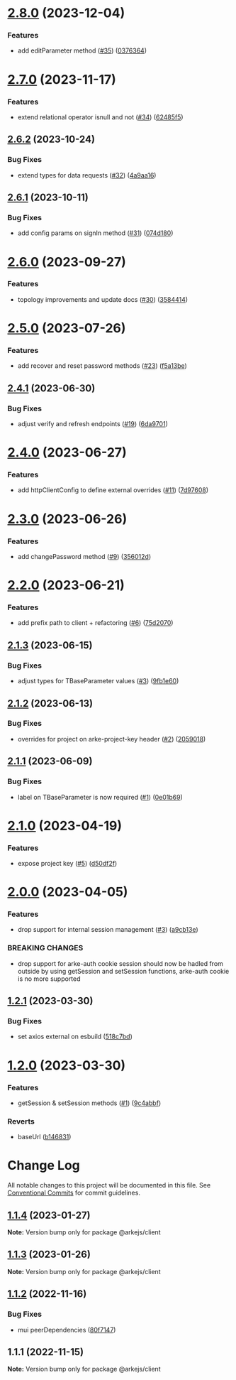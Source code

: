 # [2.8.0](https://github.com/arkemishub/clientjs/compare/v2.7.0...v2.8.0) (2023-12-04)


### Features

* add editParameter method ([#35](https://github.com/arkemishub/clientjs/issues/35)) ([0376364](https://github.com/arkemishub/clientjs/commit/0376364d41e48de56106e797d0192daec9389ede))

# [2.7.0](https://github.com/arkemishub/clientjs/compare/v2.6.2...v2.7.0) (2023-11-17)


### Features

* extend relational operator isnull and not ([#34](https://github.com/arkemishub/clientjs/issues/34)) ([62485f5](https://github.com/arkemishub/clientjs/commit/62485f5c3b23d00a5bdf68b19fa73d4002ed9440))

## [2.6.2](https://github.com/arkemishub/clientjs/compare/v2.6.1...v2.6.2) (2023-10-24)


### Bug Fixes

* extend types for data requests ([#32](https://github.com/arkemishub/clientjs/issues/32)) ([4a9aa16](https://github.com/arkemishub/clientjs/commit/4a9aa16f338b8b7d923d153e8ead9326bb4ab4d3))

## [2.6.1](https://github.com/arkemishub/clientjs/compare/v2.6.0...v2.6.1) (2023-10-11)


### Bug Fixes

* add config params on signIn method ([#31](https://github.com/arkemishub/clientjs/issues/31)) ([074d180](https://github.com/arkemishub/clientjs/commit/074d180c36a2066da896350610cd81138b94c6ee))

# [2.6.0](https://github.com/arkemishub/clientjs/compare/v2.5.0...v2.6.0) (2023-09-27)


### Features

* topology improvements and update docs ([#30](https://github.com/arkemishub/clientjs/issues/30)) ([3584414](https://github.com/arkemishub/clientjs/commit/3584414d68d17e8436a90c3091bef34fa0376064))

# [2.5.0](https://github.com/arkemishub/clientjs/compare/v2.4.1...v2.5.0) (2023-07-26)


### Features

* add recover and reset password methods ([#23](https://github.com/arkemishub/clientjs/issues/23)) ([f5a13be](https://github.com/arkemishub/clientjs/commit/f5a13bef39fdf7a15927d4ae4881030744cee707))

## [2.4.1](https://github.com/arkemishub/clientjs/compare/v2.4.0...v2.4.1) (2023-06-30)


### Bug Fixes

* adjust verify and refresh endpoints ([#19](https://github.com/arkemishub/clientjs/issues/19)) ([6da9701](https://github.com/arkemishub/clientjs/commit/6da97015ccb0dc2fdb905dcbf7407c8eac82859e))

# [2.4.0](https://github.com/arkemishub/clientjs/compare/v2.3.0...v2.4.0) (2023-06-27)


### Features

* add httpClientConfig to define external overrides ([#11](https://github.com/arkemishub/clientjs/issues/11)) ([7d97608](https://github.com/arkemishub/clientjs/commit/7d9760848eb8784d37a6769315ce3daab6c39dfc))

# [2.3.0](https://github.com/arkemishub/clientjs/compare/v2.2.0...v2.3.0) (2023-06-26)


### Features

* add changePassword method ([#9](https://github.com/arkemishub/clientjs/issues/9)) ([356012d](https://github.com/arkemishub/clientjs/commit/356012d30b4d63c87e6f77251308927e3d0ec3f2))

# [2.2.0](https://github.com/arkemishub/clientjs/compare/v2.1.3...v2.2.0) (2023-06-21)


### Features

* add prefix path to client + refactoring ([#6](https://github.com/arkemishub/clientjs/issues/6)) ([75d2070](https://github.com/arkemishub/clientjs/commit/75d2070cb89d69572ec62a2a5fda8eedebebf9a6))

## [2.1.3](https://github.com/arkemishub/clientjs/compare/v2.1.2...v2.1.3) (2023-06-15)


### Bug Fixes

* adjust types for TBaseParameter values ([#3](https://github.com/arkemishub/clientjs/issues/3)) ([9fb1e60](https://github.com/arkemishub/clientjs/commit/9fb1e6052d275376e7ee162ecb61d272642c5590))

## [2.1.2](https://github.com/arkemishub/clientjs/compare/v2.1.1...v2.1.2) (2023-06-13)


### Bug Fixes

* overrides for project on arke-project-key header ([#2](https://github.com/arkemishub/clientjs/issues/2)) ([2059018](https://github.com/arkemishub/clientjs/commit/20590189e90af3dfe4ec49eafba9821a371b7cb4))

## [2.1.1](https://github.com/arkemishub/clientjs/compare/v2.1.0...v2.1.1) (2023-06-09)


### Bug Fixes

* label on TBaseParameter is now required ([#1](https://github.com/arkemishub/clientjs/issues/1)) ([0e01b69](https://github.com/arkemishub/clientjs/commit/0e01b6920e7c5c4056184f07e624d168e7d41a2a))

# [2.1.0](https://github.com/arkemishub/clientjs/compare/v2.0.0...v2.1.0) (2023-04-19)


### Features

* expose project key ([#5](https://github.com/arkemishub/clientjs/issues/5)) ([d50df2f](https://github.com/arkemishub/clientjs/commit/d50df2ff2f1ad62fba7cf854d1600bf7dc108763))

# [2.0.0](https://github.com/arkemishub/clientjs/compare/v1.2.1...v2.0.0) (2023-04-05)


### Features

* drop support for internal session management ([#3](https://github.com/arkemishub/clientjs/issues/3)) ([a9cb13e](https://github.com/arkemishub/clientjs/commit/a9cb13ea3ce691d14655333f104fb2755a357862))


### BREAKING CHANGES

* drop support for arke-auth cookie
session should now be hadled from outside by using getSession and setSession functions, arke-auth cookie is no more supported

## [1.2.1](https://github.com/arkemishub/clientjs/compare/v1.2.0...v1.2.1) (2023-03-30)


### Bug Fixes

* set axios external on esbuild ([518c7bd](https://github.com/arkemishub/clientjs/commit/518c7bd0efb29b7b0fd98bf146bfaffaf0dad1eb))

# [1.2.0](https://github.com/arkemishub/clientjs/compare/v1.1.4...v1.2.0) (2023-03-30)


### Features

* getSession & setSession methods ([#1](https://github.com/arkemishub/clientjs/issues/1)) ([9c4abbf](https://github.com/arkemishub/clientjs/commit/9c4abbfeb898561db1c3a7eff9e8e8716ae615fe))


### Reverts

* baseUrl ([b146831](https://github.com/arkemishub/clientjs/commit/b1468316ec247a124935cd804f6000473a014d96))

# Change Log

All notable changes to this project will be documented in this file.
See [Conventional Commits](https://conventionalcommits.org) for commit guidelines.

## [1.1.4](https://github.com/arkemishub/arke-monorepo/compare/@arkejs/client@1.1.3...@arkejs/client@1.1.4) (2023-01-27)

**Note:** Version bump only for package @arkejs/client

## [1.1.3](https://github.com/arkemishub/arke-monorepo/compare/@arkejs/client@1.1.2...@arkejs/client@1.1.3) (2023-01-26)

**Note:** Version bump only for package @arkejs/client

## [1.1.2](https://github.com/arkemishub/arke-monorepo/compare/@arkejs/client@1.1.1...@arkejs/client@1.1.2) (2022-11-16)

### Bug Fixes

- mui peerDependencies ([80f7147](https://github.com/arkemishub/arke-monorepo/commit/80f7147b01a4f7df191e1f02ba5dcafa2246b784))

## 1.1.1 (2022-11-15)

**Note:** Version bump only for package @arkejs/client
